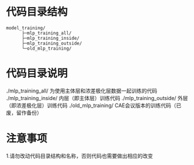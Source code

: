 # 代码目录结构
```
model_training/
      ├─mlp_training_all/
      ├─mlp_training_inside/
      ├─mlp_training_outside/
      └─old_mlp_training/

```


# 代码目录说明
./mlp_training_all/ 为使用主体层和浓差极化层数据一起训练的代码
./mlp_training_inside/ 内层（即主体层）训练代码
./mlp_training_outside/ 外层（即浓差极化层）训练代码
./old_mlp_training/ CAE会议版本的训练代码（已废，留作备份）


# 注意事项
1.请勿改动代码目录结构和名称，否则代码也需要做出相应的改变


